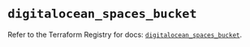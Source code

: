 # `digitalocean_spaces_bucket`

Refer to the Terraform Registry for docs: [`digitalocean_spaces_bucket`](https://registry.terraform.io/providers/digitalocean/digitalocean/2.51.0/docs/resources/spaces_bucket).
